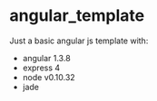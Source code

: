 angular_template
================

Just a basic angular js template with:

- angular 1.3.8
- express 4
- node v0.10.32
- jade

